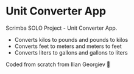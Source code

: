 # Unit Converter App

Scrimba SOLO Project - Unit Converter App.
- Converts kilos to pounds and pounds to kilos 
- Converts feet to meters and meters to feet
- Converts liters to gallons and gallons to liters

Coded from scratch from Ilian Georgiev 💯
